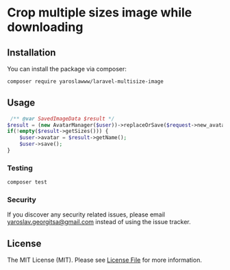 # Crop multiple sizes image while downloading

## Installation

You can install the package via composer:

```bash
composer require yaroslawww/laravel-multisize-image
```
## Usage

```php
 /** @var SavedImageData $result */
$result = (new AvatarManager($user))->replaceOrSave($request->new_avatar);
if(!empty($result->getSizes())) {
    $user->avatar = $result->getName();
    $user->save();
}
```

### Testing

``` bash
composer test
```

### Security

If you discover any security related issues, please email yaroslav.georgitsa@gmail.com instead of using the issue tracker.

## License

The MIT License (MIT). Please see [License File](LICENSE.md) for more information.
